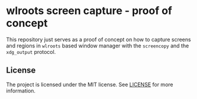 # wlroots screen capture - proof of concept

This repository just serves as a proof of concept on how to capture screens
and regions in `wlroots` based window manager with the `screencopy` and the
`xdg_output` protocol.

## License

The project is licensed under the MIT license. See [LICENSE](LICENSE) for more
information.
